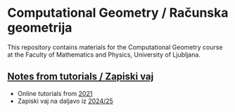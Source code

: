 # Computational Geometry / Računska geometrija

This repository contains materials for the Computational Geometry course at the Faculty of Mathematics and Physics, University of Ljubljana.

## [Notes from tutorials / Zapiski vaj](notes)

* Online tutorials from [2021](notes/2021)
* Zapiski vaj na daljavo iz [2024/25](notes/2024-25)
